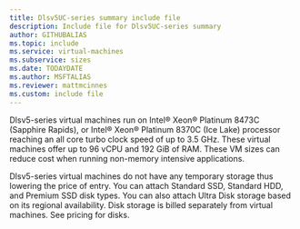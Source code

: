 ```yaml
---
title: Dlsv5UC-series summary include file
description: Include file for Dlsv5UC-series summary
author: GITHUBALIAS
ms.topic: include
ms.service: virtual-machines
ms.subservice: sizes
ms.date: TODAYDATE
ms.author: MSFTALIAS
ms.reviewer: mattmcinnes
ms.custom: include file
---
```

Dlsv5-series virtual machines run on Intel® Xeon® Platinum 8473C (Sapphire Rapids), or Intel® Xeon® Platinum 8370C (Ice Lake) processor reaching an all core turbo clock speed of up to 3.5 GHz. These virtual machines offer up to 96 vCPU and 192 GiB of RAM. These VM sizes can reduce cost when running non-memory intensive applications.

Dlsv5-series virtual machines do not have any temporary storage thus lowering the price of entry. You can attach Standard SSD, Standard HDD, and Premium SSD disk types. You can also attach Ultra Disk storage based on its regional availability. Disk storage is billed separately from virtual machines. See pricing for disks.
